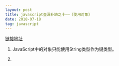 ```yaml
---
layout: post
title: javascript查漏补缺之十——《使用对象》
date: 2018-07-18
tag: javascript
---
```


[链接地址](https://developer.mozilla.org/zh-CN/docs/Web/JavaScript/Guide/Working_with_Objects)

1. JavaScript中的对象只能使用String类型作为键类型。

2. 